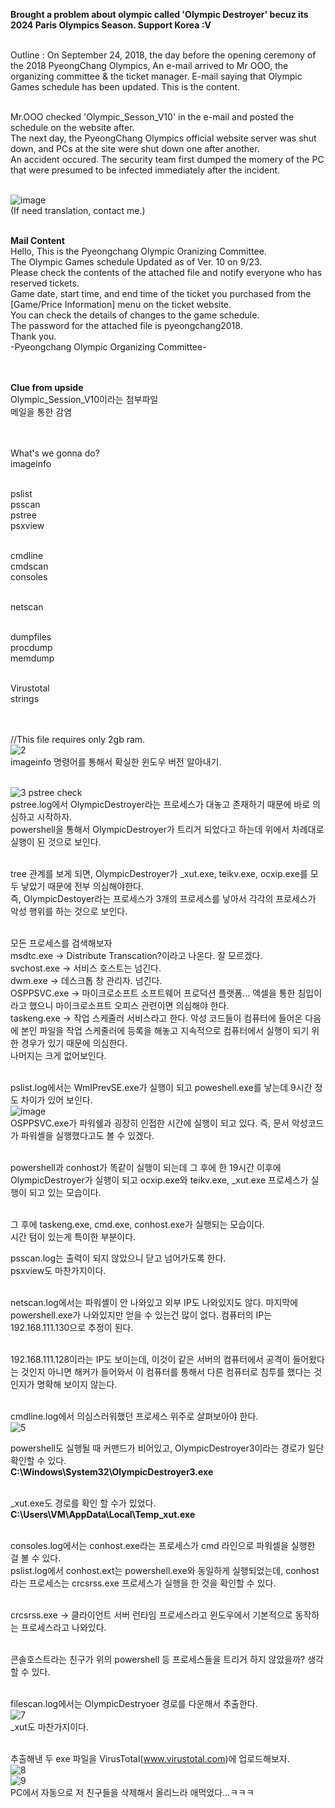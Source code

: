 **Brought a problem about olympic called 'Olympic Destroyer' becuz its 2024 Paris Olympics Season. Support Korea :V**<br><br>

Outline : On September 24, 2018, the day before the opening ceremony of the 2018 PyeongChang Olympics, An e-mail arrived to Mr OOO, the organizing committee & the ticket manager. E-mail saying that Olympic Games schedule has been updated. This is the content.<br><br>

Mr.OOO checked 'Olympic_Sesson_V10' in the e-mail and posted the schedule on the website after.<br>
The next day, the PyeongChang Olympics official website server was shut down, and PCs at the site were shut down one after another.<br>
An accident occured. The security team first dumped the momery of the PC that were presumed to be infected immediately after the incident.<br><br>

![image](https://github.com/user-attachments/assets/40021a4b-e70d-432d-85d3-d95d2c88f0a2)<br>
(If need translation, contact me.)<br><br>

**Mail Content**<br>
Hello, This is the Pyeongchang Olympic Oranizing Committee.<br>
The Olympic Games schedule Updated as of Ver. 10 on 9/23.<br>
Please check the contents of the attached file and notify everyone who has reserved tickets.<br>
Game date, start time, and end time of the ticket you purchased from the [Game/Price Information] menu on the ticket website.<br>
You can check the details of changes to the game schedule.<br>
The password for the attached file is pyeongchang2018.<br>
Thank you.<br>
-Pyeongchang Olympic Organizing Committee-<br><br><br>

**Clue from upside**<br>
Olympic_Session_V10이라는 첨부파일<br>
메일을 통한 감염<br><br><br>

What's we gonna do?<br>
imageinfo<br><br>

pslist<br>
psscan<br>
pstree<br>
psxview<br><br>

cmdline<br>
cmdscan<br>
consoles<br><br>

netscan<br><br>

dumpfiles<br>
procdump<br>
memdump<br><br>

Virustotal<br>
strings<br><br><br>

//This file requires only 2gb ram.<br>
![2](https://github.com/user-attachments/assets/84c1892f-f5e0-4f5f-b9d8-19f9d6734618)<br>
imageinfo 명령어를 통해서 확실한 윈도우 버전 알아내기.<br><br>


![3  pstree check](https://github.com/user-attachments/assets/9830633b-ddc7-44e4-a8cf-cd03a4a69431)<br>
pstree.log에서 OlympicDestroyer라는 프로세스가 대놓고 존재하기 때문에 바로 의심하고 시작하자.<br>
powershell을 통해서 OlympicDestroyer가 트리거 되었다고 하는데 위에서 차례대로 실행이 된 것으로 보인다.<br><br>

tree 관계를 보게 되면, OlympicDestroyer가 _xut.exe, teikv.exe, ocxip.exe를 모두 낳았기 때문에 전부 의심해야한다.<br>
즉, OlympicDestoyer라는 프로세스가 3개의 프로세스를 낳아서 각각의 프로세스가 악성 행위를 하는 것으로 보인다.<br><br>

모든 프로세스를 검색해보자<br>
msdtc.exe -> Distribute Transcation?이라고 나온다. 잘 모르겠다.<br>
svchost.exe -> 서비스 호스트는 넘긴다.<br>
dwm.exe -> 데스크톱 창 관리자. 넘긴다.<br>
OSPPSVC.exe -> 마이크로소프트 소프트웨어 프로덕션 플랫폼... 엑셀을 통한 침입이라고 했으니 마이크로소프트 오피스 관련이면 의심해야 한다.<br>
taskeng.exe -> 작업 스케줄러 서비스라고 한다. 악성 코드들이 컴퓨터에 들어온 다음에 본인 파일을 작업 스케줄러에 등록을 해놓고 지속적으로 컴퓨터에서 실행이 되기 위한 경우가 있기 때문에 의심한다.<br>
나머지는 크게 없어보인다.<br><br>

pslist.log에서는 WmIPrevSE.exe가 실행이 되고 poweshell.exe를 낳는데 9시간 정도 차이가 있어 보인다.<br>
![image](https://github.com/user-attachments/assets/a5ee6c7d-870a-4019-8b17-2f6e7e6a3d58)<br>
OSPPSVC.exe가 파워쉘과 굉장히 인접한 시간에 실행이 되고 있다. 즉, 문서 악성코드가 파워셸을 실행했다고도 볼 수 있겠다.<br><br>

powershell과 conhost가 똑같이 실행이 되는데 그 후에 한 19시간 이후에 OlympicDestroyer가 실행이 되고 ocxip.exe와 teikv.exe, _xut.exe 프로세스가 실행이 되고 있는 모습이다. <br><br>

그 후에 taskeng.exe, cmd.exe, conhost.exe가 실행되는 모습이다.<br>
시간 텀이 있는게 특이한 부분이다.<br>

psscan.log는 출력이 되지 않았으니 닫고 넘어가도록 한다.<br>
psxview도 마찬가지이다.<br><br>

netscan.log에서는 파워셸이 안 나와있고 외부 IP도 나와있지도 않다. 마지막에 powershell.exe가 나와있지만 얻을 수 있는건 많이 없다. 컴퓨터의 IP는 192.168.111.130으로 추정이 된다.<br><br>

192.168.111.128이라는 IP도 보이는데, 이것이 같은 서버의 컴퓨터에서 공격이 들어왔다는 것인지 아니면 해커가 들어와서 이 컴퓨터를 통해서 다른 컴퓨터로 침투를 했다는 것인지가 명확해 보이지 않는다.<br><br>

cmdline.log에서 의심스러워했던 프로세스 위주로 살펴보아야 한다.<br>
![5](https://github.com/user-attachments/assets/c7b61320-c5d3-45a3-9482-d2a911a87fbf)<br>

powershell도 실행될 때 커맨드가 비어있고, OlympicDestroyer3이라는 경로가 일단 확인할 수 있다.<br>
**C:\Windows\System32\OlympicDestroyer3.exe**<br><br>

_xut.exe도 경로를 확인 할 수가 있었다.<br>
**C:\Users\VM\AppData\Local\Temp\_xut.exe**<br><br>

consoles.log에서는 conhost.exe라는 프로세스가 cmd 라인으로 파워셀을 실행한 걸 볼 수 있다.<br>
pslist.log에서 conhost.ext는 powershell.exe와 동일하게 실행되었는데, conhost라는 프로세스는 crcsrss.exe 프로세스가 실행을 한 것을 확인할 수 있다.<br><br>

crcsrss.exe -> 클라이언트 서버 런타임 프로세스라고 윈도우에서 기본적으로 동작하는 프로세스라고 나와있다.<br><br>

콘솔호스트라는 친구가 위의 powershell 등 프로세스들을 트리거 하지 않았을까? 생각 할 수 있다.<br><br>

filescan.log에서는 OlympicDestryoer 경로를 다운해서 추출한다.<br>
![7](https://github.com/user-attachments/assets/c4d9b19e-1fd1-4210-8e10-07b90d8120d4)<br>
_xut도 마찬가지이다.<br><br>

추출해낸 두 exe 파일을 VirusTotal(www.virustotal.com)에 업로드해보자.<br>
![8](https://github.com/user-attachments/assets/e81fbc4d-3c4e-4b79-8ae1-b7f9738120db)<br>
![9](https://github.com/user-attachments/assets/19b478a3-3ca4-4779-94df-1938e527ec20)<br>
PC에서 자동으로 저 친구들을 삭제해서 올리느라 애먹었다...ㅋㅋㅋ<br><br><br>

























